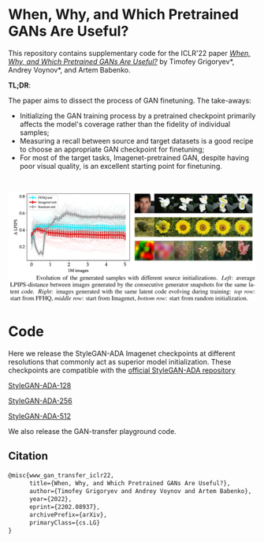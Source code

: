 # When, Why, and Which Pretrained GANs Are Useful?

This repository contains supplementary code for the ICLR'22 paper [_When, Why, and Which Pretrained GANs Are Useful?_](https://arxiv.org/abs/2202.08937) by Timofey Grigoryev*, Andrey Voynov*, and Artem Babenko.

__TL;DR__:

The paper aims to dissect the process of GAN finetuning. The take-aways:
* Initializing the GAN training process by a pretrained checkpoint primarily affects the model's coverage rather than the fidelity of individual samples;
* Measuring a recall between source and target datasets is a good recipe to choose an appropriate GAN checkpoint for finetuning;
* For most of the target tasks, Imagenet-pretrained GAN, despite having poor visual quality, is an excellent starting point for finetuning.

<br/>

<p align="center">
<img src="sample_evolution.jpg" alt="drawing" width="700"/>
</p>

# Code

Here we release the StyleGAN-ADA Imagenet checkpoints at different resolutions that commonly act as superior model initialization. These checkpoints are compatible with the [official StyleGAN-ADA repository](https://github.com/NVlabs/stylegan2-ada-pytorch)

[StyleGAN-ADA-128](https://www.dropbox.com/s/d6o9lr1inzwy7jh/imagenet-128-state.pt?dl=0)

[StyleGAN-ADA-256](https://www.dropbox.com/s/7gll7weysn1ull7/imagenet-256-state.pt?dl=0)

[StyleGAN-ADA-512](https://www.dropbox.com/s/94rbsuo1cjghxsf/imagenet-512-state.pt?dl=0)

We also release the GAN-transfer playground code.

## Citation

```
@misc{www_gan_transfer_iclr22,
      title={When, Why, and Which Pretrained GANs Are Useful?}, 
      author={Timofey Grigoryev and Andrey Voynov and Artem Babenko},
      year={2022},
      eprint={2202.08937},
      archivePrefix={arXiv},
      primaryClass={cs.LG}
}
```
